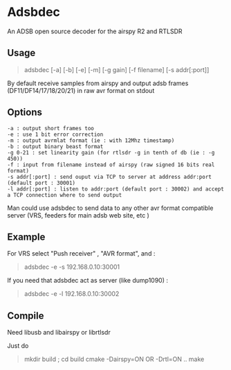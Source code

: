 # Adsbdec
An ADSB open source decoder for the airspy R2 and RTLSDR

## Usage 
> adsbdec [-a] [-b] [-e] [-m] [-g gain] [-f filename] [-s addr[:port]]

By default receive samples from airspy and output adsb frames (DF11/DF14/17/18/20/21) in raw avr format on stdout

## Options
	-a : output short frames too
	-e : use 1 bit error correction
	-m : output avrmlat format (ie : with 12Mhz timestamp)
	-b : output binary beast format
	-g 0-21 : set linearity gain (for rtlsdr -g in tenth of db (ie : -g 450))
	-f : input from filename instead of airspy (raw signed 16 bits real format)
	-s addr[:port] : send ouput via TCP to server at address addr:port (default port : 30001)
	-l addr[:port] : listen to addr:port (default port : 30002) and accept a TCP connection where to send output 

Man could use adsbdec to send data to any other avr format compatible server (VRS, feeders for main adsb web site, etc )

## Example

For VRS select "Push receiver" , "AVR format", and :
> adsbdec -e -s 192.168.0.10:30001

If you need that adsbdec act as server (like dump1090) :
> adsbdec -e -l 192.168.0.10:30002

## Compile

   Need libusb and libairspy or librtlsdr

  Just do 

> mkdir build ; cd build 
> cmake -Dairspy=ON  OR -Drtl=ON ..
> make
